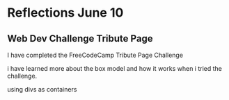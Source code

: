 # Reflections June 10

## Web Dev Challenge Tribute Page

I have completed the FreeCodeCamp Tribute Page Challenge

i have learned more about the box model and how it works when i tried the challenge.

using divs as containers 